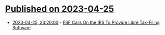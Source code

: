 # [Published on 2023-04-25](index.md)

* [2023-04-25, 23:20:00](https://yro.slashdot.org/story/23/04/25/2029224/fsf-calls-on-the-irs-to-provide-libre-tax-filing-software?utm_source=rss1.0mainlinkanon&utm_medium=feed) - [FSF Calls On the IRS To Provide Libre Tax-Filing Software](https://yro.slashdot.org/story/23/04/25/2029224/fsf-calls-on-the-irs-to-provide-libre-tax-filing-software?utm_source=rss1.0mainlinkanon&utm_medium=feed)
